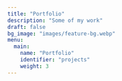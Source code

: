 ```yaml
---
title: "Portfolio"
description: "Some of my work"
draft: false
bg_image: "images/feature-bg.webp"
menu:
  main:
    name: "Portfolio"
    identifier: "projects"
    weight: 3
---
```

